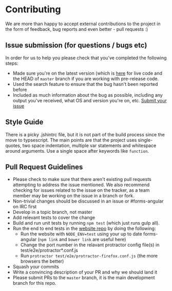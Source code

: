 # Contributing

We are more than happy to accept external contributions to the project in the form of feedback, bug reports and even better - pull requests :) 

## Issue submission (for questions / bugs etc)

In order for us to help you please check that you've completed the following steps:

* Made sure you're on the latest version (which is [here](https://github.com/forms-angular/forms-angular/releases/latest) for live code and the HEAD of `master` branch if you are working with pre-release code.
* Used the search feature to ensure that the bug hasn't been reported before
* Included as much information about the bug as possible, including any output you've received, what OS and version you're on, etc.
[Submit your issue](https://github.com/forms-angular/forms-angular/issues/new)

## Style Guide

There is a picky .jshintrc file, but it is not part of the build process since the move to typsescript.  The main points are that the project uses single-quotes, 
two space indentation, multiple var statements and whitespace around arguments. Use a single space after keywords like `function`.

## Pull Request Guidelines

* Please check to make sure that there aren't existing pull requests attempting to address the issue mentioned. We also recommend checking for issues related to the issue on the tracker, as a team member may be working on the issue in a branch or fork.
* Non-trivial changes should be discussed in an issue or #forms-angular on IRC first
* Develop in a topic branch, not master
* Add relevant tests to cover the change
* Build and run unit tests by running `npm test` (which just runs gulp all).
* Run the end to end tests in the [website repo](https://github.com/forms-angular/website) by doing the following:
  * Run the website with `NODE_ENV=test` using your up to date forms-angular (`npm link` and `bower link` are useful here)
  * Change the port number in the relavant protractor config file(s) in test/e2e/protractor*.conf.js
  * Run `protractor test/e2e/protractor-firefox.conf.js` (the more browsers the better)
* Squash your commits
* Write a convincing description of your PR and why we should land it
* Please submit PRs to the `master` branch, it is the main development branch for this repo.
